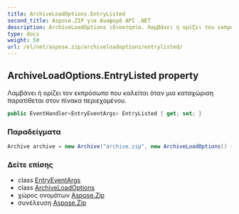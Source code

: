 ```yaml
---
title: ArchiveLoadOptions.EntryListed
second_title: Aspose.ZIP για Αναφορά API .NET
description: ArchiveLoadOptions ιδιοκτησία. Λαμβάνει ή ορίζει τον εκπρόσωπο που καλείται όταν μια καταχώριση παρατίθεται στον πίνακα περιεχομένου.
type: docs
weight: 50
url: /el/net/aspose.zip/archiveloadoptions/entrylisted/
---
```

## ArchiveLoadOptions.EntryListed property

Λαμβάνει ή ορίζει τον εκπρόσωπο που καλείται όταν μια καταχώριση παρατίθεται στον πίνακα περιεχομένου.

```csharp
public EventHandler<EntryEventArgs> EntryListed { get; set; }
```

### Παραδείγματα

```csharp
Archive archive = new Archive("archive.zip", new ArchiveLoadOptions() { EntryListed = (s, e) => { Console.WriteLine(e.Entry.Name); } });
```

### Δείτε επίσης

* class [EntryEventArgs](../../entryeventargs/)
* class [ArchiveLoadOptions](../)
* χώρος ονομάτων [Aspose.Zip](../../archiveloadoptions/)
* συνέλευση [Aspose.Zip](../../../)


